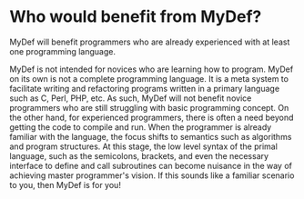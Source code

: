 # Who would benefit from MyDef?

MyDef will benefit programmers who are already experienced with at least one programming language.

MyDef is not intended for novices who are learning how to program. MyDef on its own is not a complete programming language. It is a meta system to facilitate writing and refactoring programs written in a primary language such as C, Perl, PHP, etc. As such, MyDef will not benefit novice programmers who are still struggling with basic programming concept. On the other hand, for experienced programmers, there is often a need beyond getting the code to compile and run. When the programmer is already familiar with the language, the focus shifts to semantics such as algorithms and program structures. At this stage, the low level syntax of the primal language, such as the semicolons, brackets, and even the necessary interface to define and call subroutines can become nuisance in the way of achieving master programmer's vision. If this sounds like a familiar scenario to you, then MyDef is for you!


